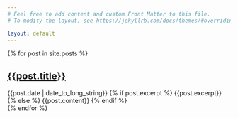 ```yaml
---
# Feel free to add content and custom Front Matter to this file.
# To modify the layout, see https://jekyllrb.com/docs/themes/#overriding-theme-defaults

layout: default
---
```


{% for post in site.posts %}
<article>
	<h2><a href="{{post.url}}" title="{{post.title}}">{{post.title}}</a></h2>
	<time datetime="{{post.date | date: "%Y-%m-%d"}}">{{post.date | date_to_long_string}}</time>	
	{% if post.excerpt %}
    	{{post.excerpt}}
	{% else %}
		{{post.content}}
	{% endif %}
</article>
{% endfor %}